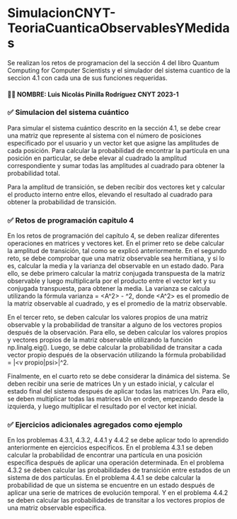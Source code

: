 # SimulacionCNYT-TeoriaCuanticaObservablesYMedidas
Se realizan los retos de programacion del la sección 4 del libro  Quantum Computing for Computer Scientists y el simulador del sistema cuantico de la seccion 4.1 con cada una de sus funciones requeridas.

#### 👨🏻 NOMBRE: Luis Nicolás Pinilla Rodríguez CNYT 2023-1




### ✅ Simulacion del sistema cuántico

Para simular el sistema cuántico descrito en la sección 4.1, se debe crear una matriz que represente al sistema con el número de posiciones especificado por el usuario y un vector ket que asigne las amplitudes de cada posición. Para calcular la probabilidad de encontrar la partícula en una posición en particular, se debe elevar al cuadrado la amplitud correspondiente y sumar todas las amplitudes al cuadrado para obtener la probabilidad total.

Para la amplitud de transición, se deben recibir dos vectores ket y calcular el producto interno entre ellos, elevando el resultado al cuadrado para obtener la probabilidad de transición.

### ✅ Retos de programación capitulo 4

En los retos de programación del capítulo 4, se deben realizar diferentes operaciones en matrices y vectores ket. En el primer reto se debe calcular la amplitud de transición, tal como se explicó anteriormente. En el segundo reto, se debe comprobar que una matriz observable sea hermitiana, y si lo es, calcular la media y la varianza del observable en un estado dado. Para ello, se debe primero calcular la matriz conjugada transpuesta de la matriz observable y luego multiplicarla por el producto entre el vector ket y su conjugada transpuesta, para obtener la media. La varianza se calcula utilizando la fórmula varianza = <A^2> - <A>^2, donde <A^2> es el promedio de la matriz observable al cuadrado, y <A> es el promedio de la matriz observable.

En el tercer reto, se deben calcular los valores propios de una matriz observable y la probabilidad de transitar a alguno de los vectores propios después de la observación. Para ello, se deben calcular los valores propios y vectores propios de la matriz observable utilizando la función np.linalg.eig(). Luego, se debe calcular la probabilidad de transitar a cada vector propio después de la observación utilizando la fórmula probabilidad = |<v propio|psi>|^2.

Finalmente, en el cuarto reto se debe considerar la dinámica del sistema. Se deben recibir una serie de matrices Un y un estado inicial, y calcular el estado final del sistema después de aplicar todas las matrices Un. Para ello, se deben multiplicar todas las matrices Un en orden, empezando desde la izquierda, y luego multiplicar el resultado por el vector ket inicial.

### ✅ Ejercicios adicionales agregados como ejemplo

En los problemas 4.3.1, 4.3.2, 4.4.1 y 4.4.2 se debe aplicar todo lo aprendido anteriormente en ejercicios específicos. En el problema 4.3.1 se deben calcular la probabilidad de encontrar una partícula en una posición específica después de aplicar una operación determinada. En el problema 4.3.2 se deben calcular las probabilidades de transición entre estados de un sistema de dos partículas. En el problema 4.4.1 se debe calcular la probabilidad de que un sistema se encuentre en un estado después de aplicar una serie de matrices de evolución temporal. Y en el problema 4.4.2 se deben calcular las probabilidades de transitar a los vectores propios de una matriz observable específica.





